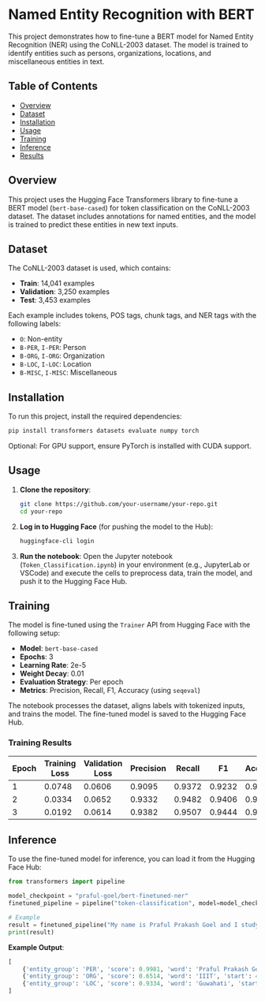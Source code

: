 # Named Entity Recognition with BERT

This project demonstrates how to fine-tune a BERT model for Named Entity Recognition (NER) using the CoNLL-2003 dataset. The model is trained to identify entities such as persons, organizations, locations, and miscellaneous entities in text.

## Table of Contents
- [Overview](#overview)
- [Dataset](#dataset)
- [Installation](#installation)
- [Usage](#usage)
- [Training](#training)
- [Inference](#inference)
- [Results](#results)

## Overview
This project uses the Hugging Face Transformers library to fine-tune a BERT model (`bert-base-cased`) for token classification on the CoNLL-2003 dataset. The dataset includes annotations for named entities, and the model is trained to predict these entities in new text inputs.

## Dataset
The CoNLL-2003 dataset is used, which contains:
- **Train**: 14,041 examples
- **Validation**: 3,250 examples
- **Test**: 3,453 examples

Each example includes tokens, POS tags, chunk tags, and NER tags with the following labels:
- `O`: Non-entity
- `B-PER`, `I-PER`: Person
- `B-ORG`, `I-ORG`: Organization
- `B-LOC`, `I-LOC`: Location
- `B-MISC`, `I-MISC`: Miscellaneous

## Installation
To run this project, install the required dependencies:

```bash
pip install transformers datasets evaluate numpy torch
```

Optional: For GPU support, ensure PyTorch is installed with CUDA support.

## Usage
1. **Clone the repository**:
   ```bash
   git clone https://github.com/your-username/your-repo.git
   cd your-repo
   ```

2. **Log in to Hugging Face** (for pushing the model to the Hub):
   ```bash
   huggingface-cli login
   ```

3. **Run the notebook**:
   Open the Jupyter notebook (`Token_Classification.ipynb`) in your environment (e.g., JupyterLab or VSCode) and execute the cells to preprocess data, train the model, and push it to the Hugging Face Hub.

## Training
The model is fine-tuned using the `Trainer` API from Hugging Face with the following setup:
- **Model**: `bert-base-cased`
- **Epochs**: 3
- **Learning Rate**: 2e-5
- **Weight Decay**: 0.01
- **Evaluation Strategy**: Per epoch
- **Metrics**: Precision, Recall, F1, Accuracy (using `seqeval`)

The notebook processes the dataset, aligns labels with tokenized inputs, and trains the model. The fine-tuned model is saved to the Hugging Face Hub.

### Training Results
| Epoch | Training Loss | Validation Loss | Precision | Recall | F1     | Accuracy |
|-------|---------------|-----------------|-----------|--------|--------|----------|
| 1     | 0.0748        | 0.0606          | 0.9095    | 0.9372 | 0.9232 | 0.9828   |
| 2     | 0.0334        | 0.0652          | 0.9332    | 0.9482 | 0.9406 | 0.9860   |
| 3     | 0.0192        | 0.0614          | 0.9382    | 0.9507 | 0.9444 | 0.9870   |

## Inference
To use the fine-tuned model for inference, you can load it from the Hugging Face Hub:

```python
from transformers import pipeline

model_checkpoint = "praful-goel/bert-finetuned-ner"
finetuned_pipeline = pipeline("token-classification", model=model_checkpoint, aggregation_strategy="simple")

# Example
result = finetuned_pipeline("My name is Praful Prakash Goel and I study in IIIT Guwahati")
print(result)
```

**Example Output**:
```python
[
    {'entity_group': 'PER', 'score': 0.9981, 'word': 'Praful Prakash Goel', 'start': 11, 'end': 30},
    {'entity_group': 'ORG', 'score': 0.6514, 'word': 'IIIT', 'start': 46, 'end': 50},
    {'entity_group': 'LOC', 'score': 0.9334, 'word': 'Guwahati', 'start': 51, 'end': 59}
]
```
